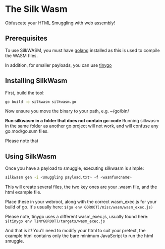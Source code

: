 # The Silk Wasm

Obfuscate your HTML Smuggling with web assembly!

## Prerequisites

To use SilkWASM, you must have [golang](https://go.dev/doc/install) installed as this is used to compile the WASM files. 

In addition, for smaller payloads, you can use [tinygo](https://tinygo.org/getting-started/)

## Installing SilkWasm

First, build the tool:

```sh
go build -o silkwasm silkwasm.go
```

Now ensure you move the binary to your path, e.g. ~/go/bin/

**Run silkwasm in a folder that does not contain go-code**
Running silkwasm in the same folder as another go project will not work, and will confuse any go.mod/go.sum files.

Please note that 

## Using SilkWasm
Once you have a payload to smuggle, executing silkwasm is simple:

```sh
silkwasm gen -i <smuggling payload.txt> -f <wasmfuncname>
```

This will create several files, the two key ones are your .wasm file, and the html example file. 

Place these in your webroot, along with the correct wasm_exec.js for your build of go. It's usually here: `$(go env GOROOT)/misc/wasm/wasm_exec.js)`

Please note, tinygo uses a different wasm_exec.js, usually found here: `$(tinygo env TINYGOROOT)/targets/wasm_exec.js`

And that is it! You'll need to modify your html to suit your pretext, the example html contains only the bare minimum JavaScript to run the html smuggle.
